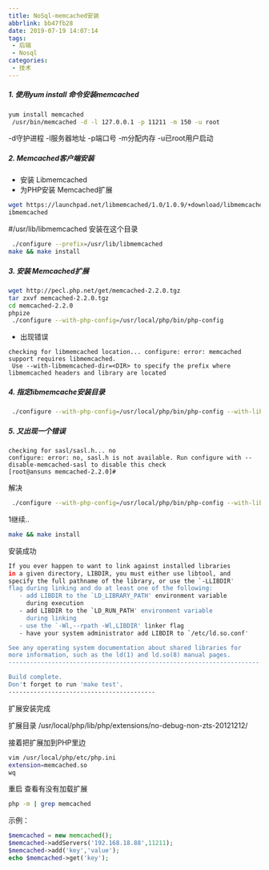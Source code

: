 ```yaml
---
title: NoSql-memcached安装
abbrlink: bb47fb28
date: 2019-07-19 14:07:14
tags:
 - 后端
 - Nosql
categories:
 - 技术
---
```


##### 1. 使用yum install 命令安装memcached #####
```bash
yum install memcached
 /usr/bin/memcached -d -l 127.0.0.1 -p 11211 -m 150 -u root
```
-d守护进程 -l服务器地址 -p端口号 -m分配内存 -u已root用户启动

##### 2. Memcached客户端安装 #####

- 安装   Libmemcached
- 为PHP安装 Memcached扩展
```bash 
wget https://launchpad.net/libmemcached/1.0/1.0.9/+download/libmemcached-1.0.9.tar.gz
ibmemcached
```
#/usr/lib/libmemcached 安装在这个目录
```bash
 ./configure --prefix=/usr/lib/libmemcached
make && make install
```

##### 3. 安装 Memcached扩展 #####
```bash
wget http://pecl.php.net/get/memcached-2.2.0.tgz
tar zxvf memcached-2.2.0.tgz 
cd memcached-2.2.0
phpize
 ./configure --with-php-config=/usr/local/php/bin/php-config 
 ```

- 出现错误
```angular2html
checking for libmemcached location... configure: error: memcached support requires libmemcached.
 Use --with-libmemcached-dir=<DIR> to specify the prefix where libmemcached headers and library are located

```
##### 4. 指定libmemcache安装目录 #####
```bash
 ./configure --with-php-config=/usr/local/php/bin/php-config --with-libmemcached-dir=/usr/lib/libmemcached/
```

##### 5. 又出现一个错误 #####
```angular2html
checking for sasl/sasl.h... no
configure: error: no, sasl.h is not available. Run configure with --disable-memcached-sasl to disable this check
[root@ansuns memcached-2.2.0]# 
```

解决
```bash
 ./configure --with-php-config=/usr/local/php/bin/php-config --with-libmemcached-dir=/usr/lib/libmemcached/ --disable-memcached-sasl

```

1继续..
```bash
make && make install
```
安装成功
```bash
If you ever happen to want to link against installed libraries
in a given directory, LIBDIR, you must either use libtool, and
specify the full pathname of the library, or use the `-LLIBDIR'
flag during linking and do at least one of the following:
   - add LIBDIR to the `LD_LIBRARY_PATH' environment variable
     during execution
   - add LIBDIR to the `LD_RUN_PATH' environment variable
     during linking
   - use the `-Wl,--rpath -Wl,LIBDIR' linker flag
   - have your system administrator add LIBDIR to `/etc/ld.so.conf'

See any operating system documentation about shared libraries for
more information, such as the ld(1) and ld.so(8) manual pages.
----------------------------------------------------------------------

Build complete.
Don't forget to run 'make test'.
-----------------------------------------
```

扩展安装完成

扩展目录
 /usr/local/php/lib/php/extensions/no-debug-non-zts-20121212/

接着把扩展加到PHP里边
```bash 
vim /usr/local/php/etc/php.ini
extension=memcached.so
wq
```


重启
查看有没有加载扩展
````bash
php -m | grep memcached
````
示例：
```php
$memcached = new memcached();
$memcached->addServers('192.168.18.88',11211);
$memcached->add('key','value');
echo $memcached->get('key');
```

